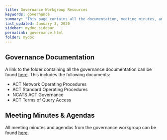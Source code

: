 ```yaml
---
title: Governance Workgroup Resources
keywords: governance
summary: "This page contains all the documentation, meeting minutes, and agendas from the governance working group."
last_updated: January 3, 2020
sidebar: mydoc_sidebar
permalink: governance.html
folder: mydoc
---
```

## Governance Documentation
A link to the folder containing all the governance documentation can be found [here](https://pitt.box.com/s/3x4i4jmc6buers8sv0bwwznf8p47xlw6). This includes the following documents:
* ACT Network Operating Procedures
* ACT Standard Operating Procedures
* NCATS ACT Governance 
* ACT Terms of Query Access

## Meeting Minutes & Agendas
All meeting minutes and agendas from the governance workgroup can be found [here](https://pitt.box.com/s/jonn0t8vzrgwq7kqhd7wsp4lpzeuz7j9).

